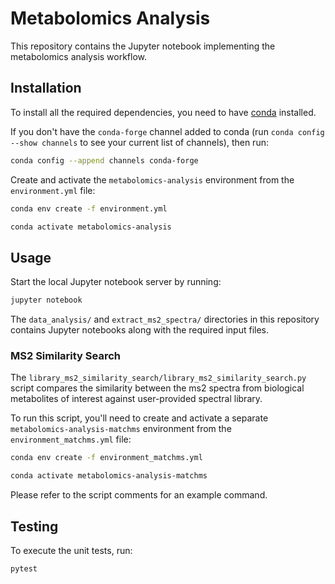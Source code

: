 # Metabolomics Analysis

This repository contains the Jupyter notebook implementing the metabolomics analysis workflow.

## Installation

To install all the required dependencies, you need to have [conda](https://docs.conda.io/projects/conda/en/latest/user-guide/getting-started.html) installed.

If you don't have the `conda-forge` channel added to conda (run `conda config --show channels` to see your current list of channels), then run:

```sh
conda config --append channels conda-forge
```

Create and activate the `metabolomics-analysis` environment from the `environment.yml` file:

```sh
conda env create -f environment.yml

conda activate metabolomics-analysis
```

## Usage

Start the local Jupyter notebook server by running:

```sh
jupyter notebook
```

The `data_analysis/` and `extract_ms2_spectra/` directories in this repository contains Jupyter notebooks along with the required input files.

### MS2 Similarity Search

The `library_ms2_similarity_search/library_ms2_similarity_search.py` script compares 
the similarity between the ms2 spectra from biological metabolites of interest against user-provided spectral library.

To run this script, you'll need to create and activate a separate `metabolomics-analysis-matchms` environment from the `environment_matchms.yml` file:

```sh
conda env create -f environment_matchms.yml

conda activate metabolomics-analysis-matchms
```

Please refer to the script comments for an example command.

## Testing

To execute the unit tests, run:

```sh
pytest
```
